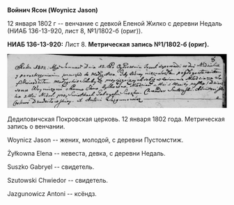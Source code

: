 **Войнич Ясон (Woynicz Jason)**

12 января 1802 г -- венчание с девкой Еленой Жилко с деревни Недаль
(НИАБ 136-13-920, лист 8, №1/1802-б (ориг)).

**НИАБ 136-13-920:** Лист 8. **Метрическая запись №1/1802-б (ориг).**

![](./media/05e4f4f49d3816f61c3218dcc1800c4bdcc0e875.png)

Дедиловичская Покровская церковь. 12 января 1802 года. Метрическая
запись о венчании.

Woynicz Jason -- жених, молодой, с деревни Пустомстиж.

Żyłkowna Elena -- невеста, девка, с деревни Недаль.

Suszko Gabryel -- свидетель.

Szutowski Chwiedor -- свидетель.

Jazgunowicz Antoni -- ксёндз.
